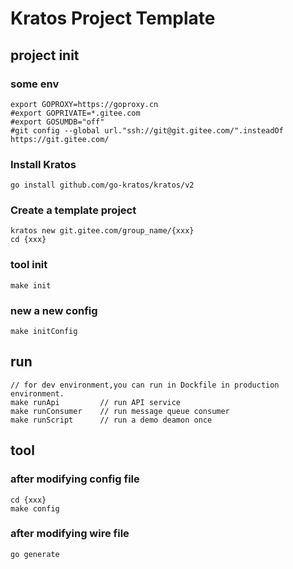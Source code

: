 # Kratos Project Template

## project init

### some env
```
export GOPROXY=https://goproxy.cn
#export GOPRIVATE=*.gitee.com
#export GOSUMDB="off"
#git config --global url."ssh://git@git.gitee.com/".insteadOf https://git.gitee.com/
```

### Install Kratos
```
go install github.com/go-kratos/kratos/v2
```

### Create a template project
```
kratos new git.gitee.com/group_name/{xxx}
cd {xxx}
```

### tool init
```
make init
```

### new a new config
```
make initConfig
```



## run
```
// for dev environment,you can run in Dockfile in production environment.
make runApi         // run API service
make runConsumer    // run message queue consumer
make runScript      // run a demo deamon once
```



## tool
### after modifying config file
```
cd {xxx}
make config
```


### after modifying wire file
```
go generate
```
